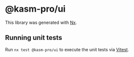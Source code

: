 # @kasm-pro/ui

This library was generated with [Nx](https://nx.dev).

## Running unit tests

Run `nx test @kasm-pro/ui` to execute the unit tests via [Vitest](https://vitest.dev/).
